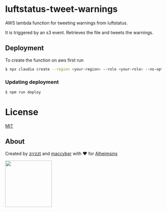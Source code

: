 # luftstatus-tweet-warnings

AWS lambda function for tweeting warnings from luftstatus.

It is triggered by an s3 event. Retrieves the file and tweets the warnings.

## Deployment

To create the function on aws first run

```sh
$ npx claudia create --region <your-region> --role <your-role> --no-optional-dependencies
```

### Updating deployment

```sh
$ npm run deploy
```

# License

[MIT](LICENSE)

## About

Created by [zrrzzt](https://github.com/zrrrzzt) and [maccyber](https://github.com/maccyber) with ❤ for [Alheimsins](https://alheimsins.net)

<img src="https://image.ibb.co/dPH08G/logo_black.png" height="150px" width="150px" />